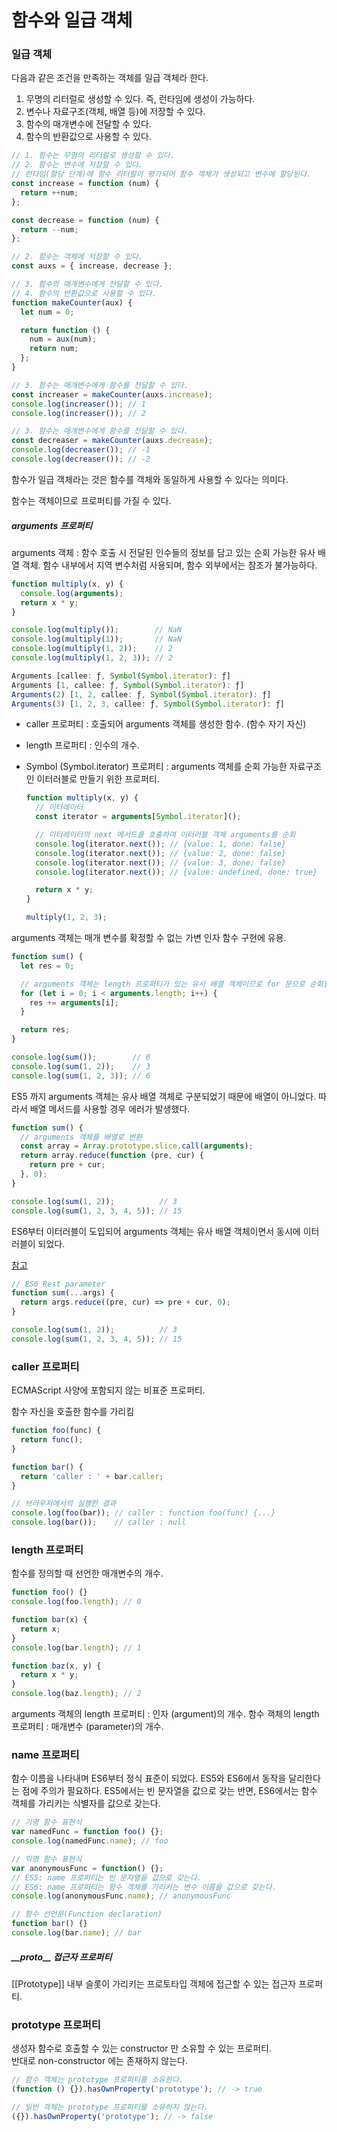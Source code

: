 # 함수와 일급 객체

### 일급 객체

다음과 같은 조건을 만족하는 객체를 일급 객체라 한다.

1. 무명의 리터럴로 생성할 수 있다. 즉, 런타임에 생성이 가능하다.
2. 변수나 자료구조(객체, 배열 등)에 저장할 수 있다.
3. 함수의 매개변수에 전달할 수 있다.
4. 함수의 반환값으로 사용할 수 있다.

```js
// 1. 함수는 무명의 리터럴로 생성할 수 있다.
// 2. 함수는 변수에 저장할 수 있다.
// 런타임(할당 단계)에 함수 리터럴이 평가되어 함수 객체가 생성되고 변수에 할당된다.
const increase = function (num) {
  return ++num;
};

const decrease = function (num) {
  return --num;
};

// 2. 함수는 객체에 저장할 수 있다.
const auxs = { increase, decrease };

// 3. 함수의 매개변수에게 전달할 수 있다.
// 4. 함수의 반환값으로 사용할 수 있다.
function makeCounter(aux) {
  let num = 0;

  return function () {
    num = aux(num);
    return num;
  };
}

// 3. 함수는 매개변수에게 함수를 전달할 수 있다.
const increaser = makeCounter(auxs.increase);
console.log(increaser()); // 1
console.log(increaser()); // 2

// 3. 함수는 매개변수에게 함수를 전달할 수 있다.
const decreaser = makeCounter(auxs.decrease);
console.log(decreaser()); // -1
console.log(decreaser()); // -2
```

함수가 일급 객체라는 것은 함수를 객체와 동일하게 사용할 수 있다는 의미다.

함수는 객체이므로 프로퍼티를 가질 수 있다.

##### arguments 프로퍼티

arguments 객체 : 함수 호출 시 전달된 인수들의 정보를 담고 있는 순회 가능한 유사 배열 객체. 함수 내부에서 지역 변수처럼 사용되며, 함수 외부에서는 참조가 불가능하다.

```js
function multiply(x, y) {
  console.log(arguments);
  return x * y;
}

console.log(multiply());        // NaN
console.log(multiply(1));       // NaN
console.log(multiply(1, 2));    // 2
console.log(multiply(1, 2, 3)); // 2

Arguments [callee: ƒ, Symbol(Symbol.iterator): ƒ]
Arguments [1, callee: ƒ, Symbol(Symbol.iterator): ƒ]
Arguments(2) [1, 2, callee: ƒ, Symbol(Symbol.iterator): ƒ]
Arguments(3) [1, 2, 3, callee: ƒ, Symbol(Symbol.iterator): ƒ]
```

- caller 프로퍼티 : 호출되어 arguments 객체를 생성한 함수. (함수 자기 자신)

- length 프로퍼티 : 인수의 개수.

- Symbol (Symbol.iterator) 프로퍼티 : arguments 객체를 순회 가능한 자료구조인 이터러블로 만들기 위한 프로퍼티.
  
  ```js
  function multiply(x, y) {
    // 이터레이터
    const iterator = arguments[Symbol.iterator]();
  
    // 이터레이터의 next 메서드를 호출하여 이터러블 객체 arguments를 순회
    console.log(iterator.next()); // {value: 1, done: false}
    console.log(iterator.next()); // {value: 2, done: false}
    console.log(iterator.next()); // {value: 3, done: false}
    console.log(iterator.next()); // {value: undefined, done: true}
  
    return x * y;
  }
  
  multiply(1, 2, 3);
  ```

arguments 객체는 매개 변수를 확정할 수 없는 가변 인자 함수 구현에 유용.

```js
function sum() {
  let res = 0;

  // arguments 객체는 length 프로퍼티가 있는 유사 배열 객체이므로 for 문으로 순회할 수 있다.
  for (let i = 0; i < arguments.length; i++) {
    res += arguments[i];
  }

  return res;
}

console.log(sum());        // 0
console.log(sum(1, 2));    // 3
console.log(sum(1, 2, 3)); // 6
```

ES5 까지 arguments 객체는 유사 배열 객체로 구분되었기 때문에 배열이 아니었다. 
따라서 배열 메서드를 사용할 경우 에러가 발생했다. 

```js
function sum() {
  // arguments 객체를 배열로 변환
  const array = Array.prototype.slice.call(arguments);
  return array.reduce(function (pre, cur) {
    return pre + cur;
  }, 0);
}

console.log(sum(1, 2));          // 3
console.log(sum(1, 2, 3, 4, 5)); // 15
```

ES6부터 이터러블이 도입되어 arguments 객체는 유사 배열 객체이면서 동시에 이터러블이 되었다.

[참고](https://velog.io/@onezerokang/%EC%9C%A0%EC%82%AC-%EB%B0%B0%EC%97%B4-%EA%B0%9D%EC%B2%B4%EC%99%80-%EB%B0%B0%EC%97%B4%EC%9D%98-%EC%B0%A8%EC%9D%B4)

```js
// ES6 Rest parameter
function sum(...args) {
  return args.reduce((pre, cur) => pre + cur, 0);
}

console.log(sum(1, 2));          // 3
console.log(sum(1, 2, 3, 4, 5)); // 15
```

### caller 프로퍼티

ECMAScript 사양에 포함되지 않는 비표준 프로퍼티.

함수 자신을 호출한 함수를 가리킴

```js
function foo(func) {
  return func();
}

function bar() {
  return 'caller : ' + bar.caller;
}

// 브라우저에서의 실행한 결과
console.log(foo(bar)); // caller : function foo(func) {...}
console.log(bar());    // caller : null
```

### length 프로퍼티

함수를 정의할 때 선언한 매개변수의 개수.

```js
function foo() {}
console.log(foo.length); // 0

function bar(x) {
  return x;
}
console.log(bar.length); // 1

function baz(x, y) {
  return x * y;
}
console.log(baz.length); // 2
```

arguments 객체의 length 프로퍼티 : 인자 (argument)의 개수. 
함수 객체의 length 프로퍼티 : 매개변수 (parameter)의 개수.

### name 프로퍼티

함수 이름을 나타내며 ES6부터 정식 표준이 되었다. 
ES5와 ES6에서 동작을 달리한다는 점에 주의가 필요하다. 
ES5에서는 빈 문자열을 값으로 갖는 반면, ES6에서는 함수 객체를 가리키는 식별자를 값으로 갖는다.

```js
// 기명 함수 표현식
var namedFunc = function foo() {};
console.log(namedFunc.name); // foo

// 익명 함수 표현식
var anonymousFunc = function() {};
// ES5: name 프로퍼티는 빈 문자열을 값으로 갖는다.
// ES6: name 프로퍼티는 함수 객체를 가리키는 변수 이름을 값으로 갖는다.
console.log(anonymousFunc.name); // anonymousFunc

// 함수 선언문(Function declaration)
function bar() {}
console.log(bar.name); // bar
```

##### \_\_proto__ 접근자 프로퍼티

[[Prototype]] 내부 슬롯이 가리키는 프로토타입 객체에 접근할 수 있는 접근자 프로퍼티.

### prototype 프로퍼티

생성자 함수로 호출할 수 있는 constructor 만 소유할 수 있는 프로퍼티.  
반대로 non-constructor 에는 존재하지 않는다.

```js
// 함수 객체는 prototype 프로퍼티를 소유한다.
(function () {}).hasOwnProperty('prototype'); // -> true

// 일반 객체는 prototype 프로퍼티를 소유하지 않는다.
({}).hasOwnProperty('prototype'); // -> false
```
